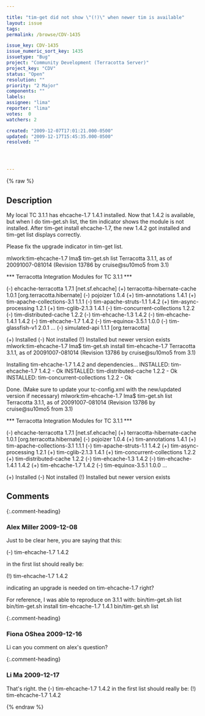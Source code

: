 ```yaml
---

title: "tim-get did not show \"(!)\" when newer tim is available"
layout: issue
tags: 
permalink: /browse/CDV-1435

issue_key: CDV-1435
issue_numeric_sort_key: 1435
issuetype: "Bug"
project: "Community Development (Terracotta Server)"
project_key: "CDV"
status: "Open"
resolution: ""
priority: "2 Major"
components: ""
labels: 
assignee: "lima"
reporter: "lima"
votes:  0
watchers: 2

created: "2009-12-07T17:01:21.000-0500"
updated: "2009-12-17T15:45:35.000-0500"
resolved: ""




---
```


{% raw %}

## Description

<div markdown="1" class="description">

My local TC 3.1.1 has ehcache-1.7 1.4.1 installed. Now that 1.4.2 is available, but when I do tim-get.sh list, the tim indicator shows the module is not installed. After tim-get install ehcache-1.7, the new 1.4.2 got installed and tim-get list displays correctly.

Please fix the upgrade indicator in tim-get list.

mlwork:tim-ehcache-1.7 lma$ tim-get.sh list
Terracotta 3.1.1, as of 20091007-081014 (Revision 13786 by cruise@su10mo5 from 3.1)

\*\*\* Terracotta Integration Modules for TC 3.1.1 \*\*\*

(-) ehcache-terracotta 1.7.1 [net.sf.ehcache]
(+) terracotta-hibernate-cache 1.0.1 [org.terracotta.hibernate]
(-) pojoizer 1.0.4
(+) tim-annotations 1.4.1
(+) tim-apache-collections-3.1 1.1.1
(-) tim-apache-struts-1.1 1.4.2
(+) tim-async-processing 1.2.1
(+) tim-cglib-2.1.3 1.4.1
(-) tim-concurrent-collections 1.2.2
(-) tim-distributed-cache 1.2.2
(-) tim-ehcache-1.3 1.4.2
(-) tim-ehcache-1.4.1 1.4.2
(-) tim-ehcache-1.7 1.4.2
(-) tim-equinox-3.5.1 1.0.0
(-) tim-glassfish-v1 2.0.1
...
(-) simulated-api 1.1.1 [org.terracotta]

(+) Installed  (-) Not installed  (!) Installed but newer version exists
mlwork:tim-ehcache-1.7 lma$ tim-get.sh install tim-ehcache-1.7
Terracotta 3.1.1, as of 20091007-081014 (Revision 13786 by cruise@su10mo5 from 3.1)

Installing tim-ehcache-1.7 1.4.2 and dependencies...
   INSTALLED: tim-ehcache-1.7 1.4.2 - Ok
   INSTALLED: tim-distributed-cache 1.2.2 - Ok
   INSTALLED: tim-concurrent-collections 1.2.2 - Ok

Done. (Make sure to update your tc-config.xml with the new/updated version if necessary)
mlwork:tim-ehcache-1.7 lma$ tim-get.sh list
Terracotta 3.1.1, as of 20091007-081014 (Revision 13786 by cruise@su10mo5 from 3.1)

\*\*\* Terracotta Integration Modules for TC 3.1.1 \*\*\*

(-) ehcache-terracotta 1.7.1 [net.sf.ehcache]
(+) terracotta-hibernate-cache 1.0.1 [org.terracotta.hibernate]
(-) pojoizer 1.0.4
(+) tim-annotations 1.4.1
(+) tim-apache-collections-3.1 1.1.1
(-) tim-apache-struts-1.1 1.4.2
(+) tim-async-processing 1.2.1
(+) tim-cglib-2.1.3 1.4.1
(+) tim-concurrent-collections 1.2.2
(+) tim-distributed-cache 1.2.2
(-) tim-ehcache-1.3 1.4.2
(-) tim-ehcache-1.4.1 1.4.2
(+) tim-ehcache-1.7 1.4.2
(-) tim-equinox-3.5.1 1.0.0
...

(+) Installed  (-) Not installed  (!) Installed but newer version exists


</div>

## Comments


{:.comment-heading}
### **Alex Miller** <span class="date">2009-12-08</span>

<div markdown="1" class="comment">

Just to be clear here, you are saying that this:

(-) tim-ehcache-1.7 1.4.2

in the first list should really be:

(!) tim-ehcache-1.7 1.4.2

indicating an upgrade is needed on tim-ehcache-1.7 right?

For reference, I was able to reproduce on 3.1.1 with:
  bin/tim-get.sh list
  bin/tim-get.sh install tim-ehcache-1.7 1.4.1
  bin/tim-get.sh list

</div>


{:.comment-heading}
### **Fiona OShea** <span class="date">2009-12-16</span>

<div markdown="1" class="comment">

Li 
can you comment on alex's question?

</div>


{:.comment-heading}
### **Li  Ma** <span class="date">2009-12-17</span>

<div markdown="1" class="comment">

That's right.
the (-) tim-ehcache-1.7 1.4.2  in the first list should really be:
(!) tim-ehcache-1.7 1.4.2 

</div>



{% endraw %}
